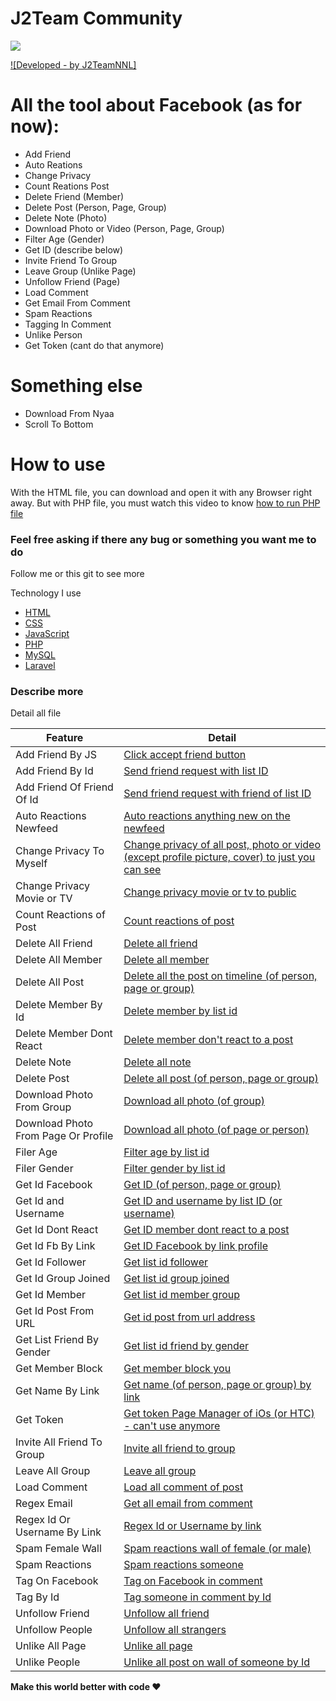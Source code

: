# J2Team Community
![](https://3.bp.blogspot.com/-ASwf6KwwdAM/Wdo7LXx0hkI/AAAAAAAAD8o/vSNWFYpVaogD65JMfwCmMOtXJOeby5SKgCLcBGAs/s0/j2team-community-birthday.png)

[![Developed - by J2TeamNNL]](https://fb.me/j2teamnnl)

# All the tool about Facebook (as for now):
  - Add Friend
  - Auto Reations
  - Change Privacy
  - Count Reations Post
  - Delete Friend (Member)
  - Delete Post (Person, Page, Group)
  - Delete Note (Photo)
  - Download Photo or Video (Person, Page, Group)
  - Filter Age (Gender)
  - Get ID (describe below)
  - Invite Friend To Group
  - Leave Group (Unlike Page)
  - Unfollow Friend (Page)
  - Load Comment
  - Get Email From Comment
  - Spam Reactions
  - Tagging In Comment
  - Unlike Person
  - Get Token (cant do that anymore)

# Something else

  - Download From Nyaa
  - Scroll To Bottom

# How to use

With the HTML file, you can download and open it with any Browser right away. But with PHP file, you must watch this video to know [how to run PHP file](https://www.facebook.com/groups/j2team.community/permalink/709597696039020/)


### Feel free asking if there any bug or something you want me to do

Follow me or this git to see more

Technology I use

* [HTML]
* [CSS]
* [JavaScript]
* [PHP]
* [MySQL]
* [Laravel]

### Describe more

Detail all file

| Feature | Detail |
| ------ | ------ |
| Add Friend By JS | [Click accept friend button][1] |
| Add Friend By Id | [Send friend request with list ID][2] |
| Add Friend Of Friend Of Id | [Send friend request with friend of list ID][3] |
| Auto Reactions Newfeed  | [Auto reactions anything new on the newfeed][4] |
| Change Privacy To Myself | [Change privacy of all post, photo or video (except profile picture, cover) to just you can see][5] |
| Change Privacy Movie or TV | [Change privacy movie or tv to public][6] |
| Count Reactions of Post | [Count reactions of post][7] |
| Delete All Friend | [Delete all friend][8] |
| Delete All Member | [Delete all member][9] |
| Delete All Post | [Delete all the post on timeline (of person, page or group)][10] |
| Delete Member By Id | [Delete member by list id][11] |
| Delete Member Dont React | [Delete member don't react to a post][12] |
| Delete Note | [Delete all note][13] |
| Delete Post | [Delete all post (of person, page or group)][14] |
| Download Photo From Group | [Download all photo (of group)][15] |
| Download Photo From Page Or Profile | [Download all photo (of page or person)][16] |
| Filer Age | [Filter age by list id][17] |
| Filer Gender | [Filter gender by list id][18] |
| Get Id Facebook | [Get ID (of person, page or group)][19] |
| Get Id and Username | [Get ID and username by list ID (or username)][20] |
| Get Id Dont React | [Get ID member dont react to a post][21] |
| Get Id Fb By Link | [Get ID Facebook by link profile][22] |
| Get Id Follower | [Get list id follower][23] |
| Get Id Group Joined | [Get list id group joined][24] |
| Get Id Member | [Get list id member group][25] |
| Get Id Post From URL | [Get id post from url address][26] |
| Get List Friend By Gender | [Get list id friend by gender][27] |
| Get Member Block | [Get member block you][28] |
| Get Name By Link | [Get name (of person, page or group) by link][29] |
| Get Token | [Get token Page Manager of iOs (or HTC) - can't use anymore][30] |
| Invite All Friend To Group | [Invite all friend to group][31] |
| Leave All Group | [Leave all group][32] |
| Load Comment | [Load all comment of post][33] |
| Regex Email | [Get all email from comment][34] |
| Regex Id Or Username By Link | [Regex Id or Username by link][35] |
| Spam Female Wall | [Spam reactions wall of female (or male)][36] |
| Spam Reactions | [Spam reactions someone][37] |
| Tag On Facebook | [Tag on Facebook in comment][38] |
| Tag By Id | [Tag someone in comment by Id][39] |
| Unfollow Friend | [Unfollow all friend][40] |
| Unfollow People | [Unfollow all strangers][41] |
| Unlike All Page | [Unlike all page][42] |
| Unlike People | [Unlike all post on wall of someone by Id][43] |


**Make this world better with code ♥**


   [HTML]: <https://www.w3schools.com/html>
   [CSS]: <https://www.w3schools.com/css>
   [JavaScript]: <https://www.w3schools.com/js>
   [PHP]: <https://www.w3schools.com/php>
   [MySQL]: <https://www.w3schools.com/mysql>
   [Laravel]: <https://laravel.com/docs/>

   [1]: <https://github.com/J2TeamNNL/J2Team-Community/blob/master/add_friend.js>
   [2]: <https://github.com/J2TeamNNL/J2Team-Community/blob/master/add_friend_by_id.php>
   [3]: <https://github.com/J2TeamNNL/J2Team-Community/blob/master/add_friend_of_friend_of_id.php>
   [4]: <https://github.com/J2TeamNNL/J2Team-Community/blob/master/auto_reactions_newfeed.php>
   [5]: <https://github.com/J2TeamNNL/J2Team-Community/blob/master/change_all_privacy_to_myself.php>
   [6]: <https://github.com/J2TeamNNL/J2Team-Community/blob/master/change_privacy_movies.js>
   [7]: <https://github.com/J2TeamNNL/J2Team-Community/blob/master/count_reaction_post.html>
   [8]: <https://github.com/J2TeamNNL/J2Team-Community/blob/master/delete_all_friend.php>
   [9]: <https://github.com/J2TeamNNL/J2Team-Community/blob/master/delete_all_member.php>
   [10]: <https://github.com/J2TeamNNL/J2Team-Community/blob/master/delete_all_post_FB.php>
   [11]: <https://github.com/J2TeamNNL/J2Team-Community/blob/master/delete_member_by_ID.php>
   [12]: <https://github.com/J2TeamNNL/J2Team-Community/blob/master/delete_member_dont_react.php>
   [13]: <https://github.com/J2TeamNNL/J2Team-Community/blob/master/delete_notes.php>
   [14]: <https://github.com/J2TeamNNL/J2Team-Community/blob/master/delete_post.php>
   [15]: <https://github.com/J2TeamNNL/J2Team-Community/blob/master/download_photo_from_group.php>
   [16]: <https://github.com/J2TeamNNL/J2Team-Community/blob/master/download_photos_from_page_or_profile.php>
   [17]: <https://github.com/J2TeamNNL/J2Team-Community/blob/master/filter_age.php>
   [18]: <https://github.com/J2TeamNNL/J2Team-Community/blob/master/filter_age.php>
   [19]: <https://github.com/J2TeamNNL/J2Team-Community/blob/master/get_ID_Facebook.js>
   [20]: <https://github.com/J2TeamNNL/J2Team-Community/blob/master/get_id_and_username.php>
   [21]: <https://github.com/J2TeamNNL/J2Team-Community/blob/master/get_id_dont_react.php>
   [22]: <https://github.com/J2TeamNNL/J2Team-Community/blob/master/get_id_fb_by_link.php>
   [23]: <https://github.com/J2TeamNNL/J2Team-Community/blob/master/get_id_follower.php>
   [24]: <https://github.com/J2TeamNNL/J2Team-Community/blob/master/get_id_group_joined.php>
   [25]: <https://github.com/J2TeamNNL/J2Team-Community/blob/master/get_id_member.php>
   [26]: <https://github.com/J2TeamNNL/J2Team-Community/blob/master/get_id_post_from_url_FB.js>
   [27]: <https://github.com/J2TeamNNL/J2Team-Community/blob/master/get_list_friend_by_gender.php>
   [28]: <https://github.com/J2TeamNNL/J2Team-Community/blob/master/get_member_block.php>
   [29]: <https://github.com/J2TeamNNL/J2Team-Community/blob/master/get_name_by_link_id.html>
   [30]: <https://github.com/J2TeamNNL/J2Team-Community/blob/master/get_token.js>
   [31]: <https://github.com/J2TeamNNL/J2Team-Community/blob/master/invite_all_friend_to_group.PHP>
   [32]: <https://github.com/J2TeamNNL/J2Team-Community/blob/master/leave_all_group.php>
   [33]: <https://github.com/J2TeamNNL/J2Team-Community/blob/master/load_comment.js>
   [34]: <https://github.com/J2TeamNNL/J2Team-Community/blob/master/regex_email.html>
   [35]: <https://github.com/J2TeamNNL/J2Team-Community/blob/master/regex_id_or_username_by_link_facebook>
   [36]: <https://github.com/J2TeamNNL/J2Team-Community/blob/master/spam_female_wall.html>
   [37]: <https://github.com/J2TeamNNL/J2Team-Community/blob/master/spam_reactions.html>
   [38]: <https://github.com/J2TeamNNL/J2Team-Community/blob/master/tag_on_FB.php>
   [39]: <https://github.com/J2TeamNNL/J2Team-Community/blob/master/tag_by_ID.js>
   [40]: <https://github.com/J2TeamNNL/J2Team-Community/blob/master/unfollow_friends.php>
   [41]: <https://github.com/J2TeamNNL/J2Team-Community/blob/master/unfollow_people.html>
   [42]: <https://github.com/J2TeamNNL/J2Team-Community/blob/master/unlike_all_page.php>
   [43]: <https://github.com/J2TeamNNL/J2Team-Community/blob/master/unlike_people.php>
